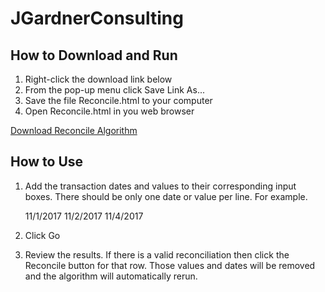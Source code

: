 # JGardnerConsulting

## How to Download and Run

1. Right-click the download link below
2. From the pop-up menu click Save Link As...
3. Save the file Reconcile.html to your computer
4. Open Reconcile.html in you web browser

[Download Reconcile Algorithm](https://raw.githubusercontent.com/nateg5/JGardnerConsulting/master/Reconcile.html)

## How to Use

1. Add the transaction dates and values to their corresponding input boxes. There should be only one date or value per line. For example.

    11/1/2017
	11/2/2017
	11/4/2017

2. Click Go
3. Review the results. If there is a valid reconciliation then click the Reconcile button for that row. Those values and dates will be removed and the algorithm will automatically rerun.
